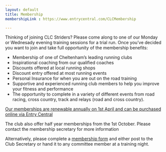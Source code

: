 ```yaml
---
layout: default
title: Membership
membershipLink : https://www.entrycentral.com/CLCMembership

---
```


Thinking of joining CLC Striders? Please come along to one of our Monday or Wednesady evening training sessions for a trial run. Once you’ve decided you want to join and take full opportunity of the membership benefits:

   - Membership of one of Cheltenham’s leading running clubs
   - Inspirational coaching from our qualified coaches
   - Discounts offered at local running shops
   - Discount entry offered at most running events
   -  Personal Insurance for when you are out on the road training
   - Supportive and experienced running club members to help you improve your fitness and performance
   - The opportunity to complete in a variety of different events from road racing, cross country, track and relays (road and cross country).


<a href="{{ page.membershipLink }}">Our memberships are renewable annually on 1st April and can be purchased online via Entry Central</a>

The club also offer half year memberships from the 1st October. Please contact the membership secretary for more information

Alternatively, please complete a <a href="/assets/clc-striders-membership-form.pdf">membership form</a> and either post to the Club Secretary or hand it to any committee member at a training night.

